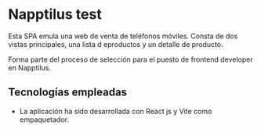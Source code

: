 # Napptilus test

Esta SPA emula una web de venta de teléfonos móviles. Consta de dos vistas principales, una lista d eproductos y un detalle de producto.

Forma parte del proceso de selección para el puesto de frontend developer en Napptilus.

## Tecnologías empleadas

- La aplicación ha sido desarrollada con React js y Vite como empaquetador.
